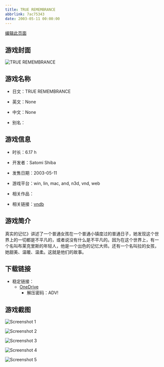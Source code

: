 ```yaml
---
title: TRUE REMEMBRANCE
abbrlink: 7ac75343
date: 2003-05-11 00:00:00
---
```

[编辑此页面](https://github.com/ACG-3/ADV3-source/blob/main/source/_posts/games/TRUE%20REMEMBRANCE.md)

## 游戏封面

![TRUE REMEMBRANCE](https://pan.timero.xyz/d/onedrive/img_lib_001/TRUE%20REMEMBRANCE_cover.avif)


## 游戏名称

- 日文：TRUE REMEMBRANCE
- 英文：None
- 中文：None

- 别名：


## 游戏信息

- 时长：6.17 h
- 开发者：Satomi Shiba
- 发售日期：2003-05-11
- 游戏平台：win, lin, mac, and, n3d, vnd, web
- 相关作品：

- 相关链接：[vndb](https://vndb.org/v103)


## 游戏简介

真实的记忆》讲述了一个普通女孩在一个普通小镇度过的普通日子，她发现这个世界上的一切都是不平凡的，或者说没有什么是不平凡的。因为在这个世界上，有一个名叫布莱克里斯的年轻人，他是一个出色的记忆大师。还有一个名叫拉的女孩，她甜美、温暖、温柔。这就是他们的故事。




## 下载链接

- 稳定链接：
    - [OneDrive](https://pan.timero.xyz/onedrive/adv_lib_001/TRUE%20REMEMBRANCE)
        - 解压密码：ADV!



## 游戏截图


![Screenshot 1](https://pan.timero.xyz/d/onedrive/img_lib_001/TRUE%20REMEMBRANCE_Screenshot_1.avif)

![Screenshot 2](https://pan.timero.xyz/d/onedrive/img_lib_001/TRUE%20REMEMBRANCE_Screenshot_2.avif)

![Screenshot 3](https://pan.timero.xyz/d/onedrive/img_lib_001/TRUE%20REMEMBRANCE_Screenshot_3.avif)

![Screenshot 4](https://pan.timero.xyz/d/onedrive/img_lib_001/TRUE%20REMEMBRANCE_Screenshot_4.avif)

![Screenshot 5](https://pan.timero.xyz/d/onedrive/img_lib_001/TRUE%20REMEMBRANCE_Screenshot_5.avif)

